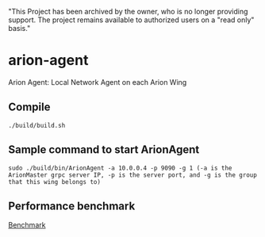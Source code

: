 "This Project has been archived by the owner, who is no longer providing support.  The project remains available to authorized users on a "read only" basis."

# arion-agent
Arion Agent: Local Network Agent on each Arion Wing


## Compile

    ./build/build.sh


## Sample command to start ArionAgent

    sudo ./build/bin/ArionAgent -a 10.0.0.4 -p 9090 -g 1 (-a is the ArionMaster grpc server IP, -p is the server port, and -g is the group that this wing belongs to)


## Performance benchmark

[Benchmark](./PERFORMANCE.md)
